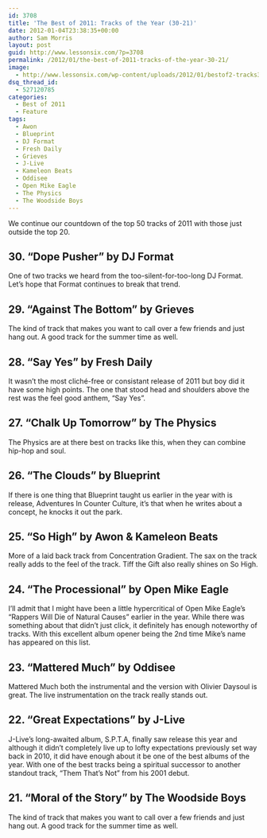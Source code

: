 ```yaml
---
id: 3708
title: 'The Best of 2011: Tracks of the Year (30-21)'
date: 2012-01-04T23:38:35+00:00
author: Sam Morris
layout: post
guid: http://www.lessonsix.com/?p=3708
permalink: /2012/01/the-best-of-2011-tracks-of-the-year-30-21/
image:
  - http://www.lessonsix.com/wp-content/uploads/2012/01/bestof2-tracks30.jpg
dsq_thread_id:
  - 527120785
categories:
  - Best of 2011
  - Feature
tags:
  - Awon
  - Blueprint
  - DJ Format
  - Fresh Daily
  - Grieves
  - J-Live
  - Kameleon Beats
  - Oddisee
  - Open Mike Eagle
  - The Physics
  - The Woodside Boys
---
```

We continue our countdown of the top 50 tracks of 2011 with those just outside the top 20.

<!--more-->

## 30. &#8220;Dope Pusher&#8221; by DJ Format

One of two tracks we heard from the too-silent-for-too-long DJ Format. Let&#8217;s hope that Format continues to break that trend.



## 29. &#8220;Against The Bottom&#8221; by Grieves

The kind of track that makes you want to call over a few friends and just hang out. A good track for the summer time as well.



## 28. &#8220;Say Yes&#8221; by Fresh Daily

It wasn&#8217;t the most cliché-free or consistant release of 2011 but boy did it have some high points. The one that stood head and shoulders above the rest was the feel good anthem, &#8220;Say Yes&#8221;.



## 27. &#8220;Chalk Up Tomorrow&#8221; by The Physics

The Physics are at there best on tracks like this, when they can combine hip-hop and soul.



## 26. &#8220;The Clouds&#8221; by Blueprint

If there is one thing that Blueprint taught us earlier in the year with is release, Adventures In Counter Culture, it&#8217;s that when he writes about a concept, he knocks it out the park.



## 25. &#8220;So High&#8221; by Awon & Kameleon Beats

More of a laid back track from Concentration Gradient. The sax on the track really adds to the feel of the track. Tiff the Gift also really shines on So High.



## 24. &#8220;The Processional&#8221; by Open Mike Eagle

I&#8217;ll admit that I might have been a little hypercritical of Open Mike Eagle&#8217;s &#8220;Rappers Will Die of Natural Causes&#8221; earlier in the year. While there was something about that didn&#8217;t just click, it definitely has enough noteworthy of tracks. With this excellent album opener being the 2nd time Mike&#8217;s name has appeared on this list.



## 23. &#8220;Mattered Much&#8221; by Oddisee

Mattered Much both the instrumental and the version with Olivier Daysoul is great. The live instrumentation on the track really stands out.



## 22. &#8220;Great Expectations&#8221; by J-Live

J-Live&#8217;s long-awaited album, S.P.T.A, finally saw release this year and although it didn&#8217;t completely live up to lofty expectations previously set way back in 2010, it did have enough about it be one of the best albums of the year. With one of the best tracks being a spiritual successor to another standout track, &#8220;Them That&#8217;s Not&#8221; from his 2001 debut.



## 21. &#8220;Moral of the Story&#8221; by The Woodside Boys

The kind of track that makes you want to call over a few friends and just hang out. A good track for the summer time as well.